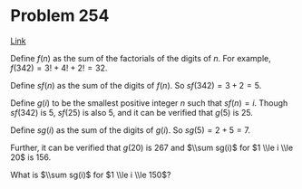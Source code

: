 # Problem 254

[Link](https://projecteuler.net/problem=254)

Define $f(n)$ as the sum of the factorials of the digits of $n$. For example, $f(342) = 3! + 4! + 2! = 32$.

Define $sf(n)$ as the sum of the digits of $f(n)$. So $sf(342) = 3 + 2 = 5$.

Define $g(i)$ to be the smallest positive integer $n$ such that $sf(n) = i$. Though $sf(342)$ is $5$, $sf(25)$ is also $5$, and it can be verified that $g(5)$ is $25$.

Define $sg(i)$ as the sum of the digits of $g(i)$. So $sg(5) = 2 + 5 = 7$.

Further, it can be verified that $g(20)$ is $267$ and $\\sum sg(i)$ for $1 \\le i \\le 20$ is $156$.

What is $\\sum sg(i)$ for $1 \\le i \\le 150$?
